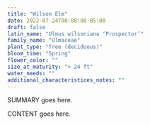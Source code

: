 ```yaml
---
title: "Wilson Elm"
date: 2022-07-24T00:00:00-05:00
draft: false
latin_name: "Ulmus wilsoniana ‘Prospector’"
family_name: "Ulmaceae"
plant_type: "Tree (deciduous)"
bloom_time: "Spring"
flower_color: ""
size_at_maturity: "> 24 ft"
water_needs: ""
additional_characteristices_notes: ""
---
```


SUMMARY goes here.

<!--more-->

CONTENT goes here.